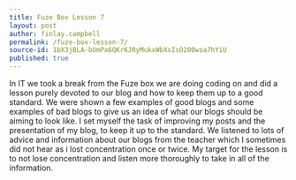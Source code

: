 ```yaml
---
title: Fuze Box Lesson 7
layout: post
author: finlay.campbell
permalink: /fuze-box-lesson-7/
source-id: 1bX3jBLA-bUmPa6QKrKJRyMukxWbXsIsO200wsa7hYiU
published: true
---
```

In IT we took a break from the Fuze box we are doing coding on and did a lesson purely devoted to our blog and how to keep them up to a good standard. We were shown a few examples of good blogs and some examples of bad blogs to give us an idea of what our blogs should be aiming to look like. I set myself the task of improving my posts and the presentation of my blog, to keep it up to the standard. We listened to lots of advice and information about our blogs from the teacher which I sometimes did not hear as i lost concentration once or twice. My target for the lesson is to not lose concentration and listen more thoroughly to take in all of the information.

